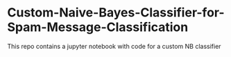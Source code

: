 # Custom-Naive-Bayes-Classifier-for-Spam-Message-Classification
This repo contains a jupyter notebook with code for a custom NB classifier
